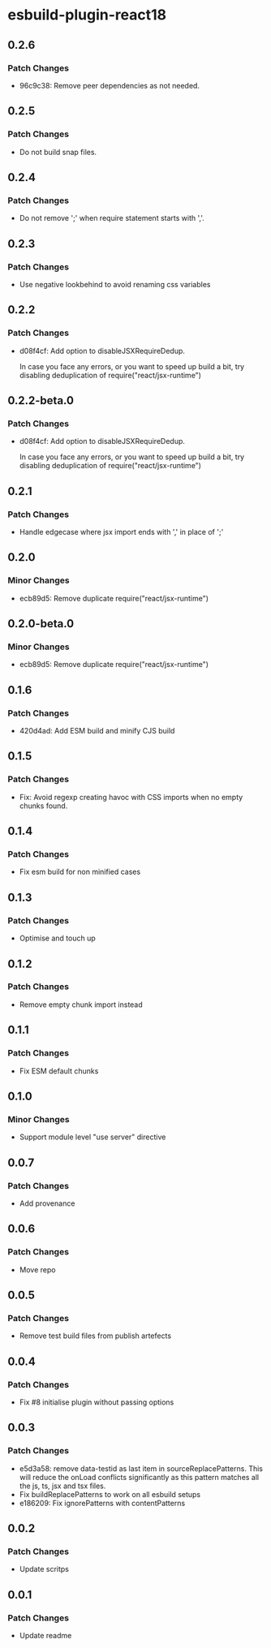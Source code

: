 # esbuild-plugin-react18

## 0.2.6

### Patch Changes

- 96c9c38: Remove peer dependencies as not needed.

## 0.2.5

### Patch Changes

- Do not build snap files.

## 0.2.4

### Patch Changes

- Do not remove ';' when require statement starts with ','.

## 0.2.3

### Patch Changes

- Use negative lookbehind to avoid renaming css variables

## 0.2.2

### Patch Changes

- d08f4cf: Add option to disableJSXRequireDedup.

  In case you face any errors, or you want to speed up build a bit, try disabling deduplication of require("react/jsx-runtime")

## 0.2.2-beta.0

### Patch Changes

- d08f4cf: Add option to disableJSXRequireDedup.

  In case you face any errors, or you want to speed up build a bit, try disabling deduplication of require("react/jsx-runtime")

## 0.2.1

### Patch Changes

- Handle edgecase where jsx import ends with ',' in place of ';'

## 0.2.0

### Minor Changes

- ecb89d5: Remove duplicate require("react/jsx-runtime")

## 0.2.0-beta.0

### Minor Changes

- ecb89d5: Remove duplicate require("react/jsx-runtime")

## 0.1.6

### Patch Changes

- 420d4ad: Add ESM build and minify CJS build

## 0.1.5

### Patch Changes

- Fix: Avoid regexp creating havoc with CSS imports when no empty chunks found.

## 0.1.4

### Patch Changes

- Fix esm build for non minified cases

## 0.1.3

### Patch Changes

- Optimise and touch up

## 0.1.2

### Patch Changes

- Remove empty chunk import instead

## 0.1.1

### Patch Changes

- Fix ESM default chunks

## 0.1.0

### Minor Changes

- Support module level "use server" directive

## 0.0.7

### Patch Changes

- Add provenance

## 0.0.6

### Patch Changes

- Move repo

## 0.0.5

### Patch Changes

- Remove test build files from publish artefects

## 0.0.4

### Patch Changes

- Fix #8 initialise plugin without passing options

## 0.0.3

### Patch Changes

- e5d3a58: remove data-testid as last item in sourceReplacePatterns. This will reduce the onLoad conflicts significantly as this pattern matches all the js, ts, jsx and tsx files.
- Fix buildReplacePatterns to work on all esbuild setups
- e186209: Fix ignorePatterns with contentPatterns

## 0.0.2

### Patch Changes

- Update scritps

## 0.0.1

### Patch Changes

- Update readme

